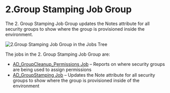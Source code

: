 # 2.Group Stamping Job Group

The 2. Group Stamping Job Group updates the Notes attribute for all security groups to show where
the group is provisioned inside the environment.

![2.Group Stamping Job Group in the Jobs Tree](/img/product_docs/accessanalyzer/12.0/solutions/activedirectory/cleanup/groups/stamping/groupsstampingjobtree.webp)

The jobs in the 2. Group Stamping Job Group are:

- [AD_GroupCleanup_Permissions Job](/docs/accessanalyzer/12.0/solutions/activedirectory/cleanup/groups/stamping/ad_groupcleanup_permissions.md) – Reports on where security
  groups are being used to assign permissions
- [AD_GroupStamping Job](/docs/accessanalyzer/12.0/solutions/activedirectory/cleanup/groups/stamping/ad_groupstamping.md) – Updates the Note attribute for all security groups
  to show where the group is provisioned inside of the environment
